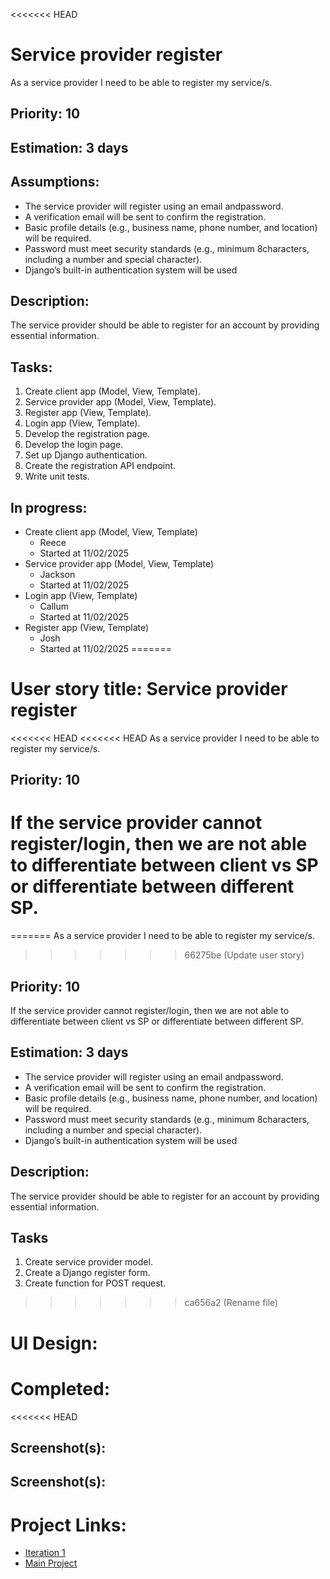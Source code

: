 <<<<<<< HEAD
# Service provider register
As a service provider I need to be able to register my service/s.

## Priority: 10

## Estimation: 3 days

## Assumptions:
- The service provider will register using an email andpassword.
- A verification email will be sent to confirm the registration.
- Basic profile details (e.g., business name, phone number, and location) will be required.
- Password must meet security standards (e.g., minimum 8characters, including a number and special character).
- Django’s built-in authentication system will be used 

## Description:
The service provider should be able to register for an account by providing essential information.

## Tasks:
1. Create client app (Model, View, Template).
2. Service provider app (Model, View, Template).
3. Register app (View, Template).
4. Login app (View, Template).
5. Develop the registration page.
6. Develop the login page.
7. Set up Django authentication.
8. Create the registration API endpoint. 
9. Write unit tests.

## In progress:
- Create client app (Model, View, Template)
    - Reece
    - Started at 11/02/2025
- Service provider app (Model, View, Template)
    - Jackson
    - Started at 11/02/2025
- Login app (View, Template)
    - Callum
    - Started at 11/02/2025
- Register app (View, Template)
    - Josh
    - Started at 11/02/2025
=======
# User story title: Service provider register
<<<<<<< HEAD
<<<<<<< HEAD
As a service provider I need to be able to register my service/s.

## Priority: 10
If the service provider cannot register/login, then we are not able to differentiate between client vs SP or differentiate between different SP.
=======
=======
As a service provider I need to be able to register my service/s.
>>>>>>> 66275be (Update user story)

## Priority: 10
If the service provider cannot register/login, then we are not able to differentiate between client vs SP or differentiate between different SP.

## Estimation: 3 days
- The service provider will register using an email andpassword.
- A verification email will be sent to confirm the registration.
- Basic profile details (e.g., business name, phone number, and location) will be required.
- Password must meet security standards (e.g., minimum 8characters, including a number and special character).
- Django’s built-in authentication system will be used 

## Description:
The service provider should be able to register for an account by providing essential information.

## Tasks
1. Create service provider model.
2. Create a Django register form.
3. Create function for POST request. 
>>>>>>> ca656a2 (Rename file)

# UI Design:

# Completed:
<<<<<<< HEAD

## Screenshot(s):

## Screenshot(s):

# Project Links:
- [Iteration 1](../iteration_1.md)
- [Main Project](../../README.md)
